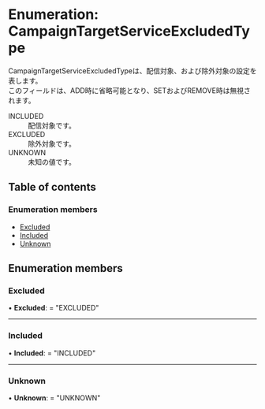 # Enumeration: CampaignTargetServiceExcludedType


<div lang=\"ja\">CampaignTargetServiceExcludedTypeは、配信対象、および除外対象の設定を表します。<br> このフィールドは、ADD時に省略可能となり、SETおよびREMOVE時は無視されます。</div>  <dl class=term>   <dt class=\"term__item\">INCLUDED</dt>   <dd class=\"term__desc\"><span lang=\"ja\">配信対象です。</span></dd>   <dt class=\"term__item\">EXCLUDED</dt>   <dd class=\"term__desc\"><span lang=\"ja\">除外対象です。</span></dd>   <dt class=\"term__item\">UNKNOWN</dt>   <dd class=\"term__desc\"><span lang=\"ja\">未知の値です。</span></dd> </dl>

## Table of contents

### Enumeration members

- [Excluded](campaigntargetserviceexcludedtype.md#excluded)
- [Included](campaigntargetserviceexcludedtype.md#included)
- [Unknown](campaigntargetserviceexcludedtype.md#unknown)

## Enumeration members

### Excluded

• **Excluded**: = "EXCLUDED"

___

### Included

• **Included**: = "INCLUDED"

___

### Unknown

• **Unknown**: = "UNKNOWN"

